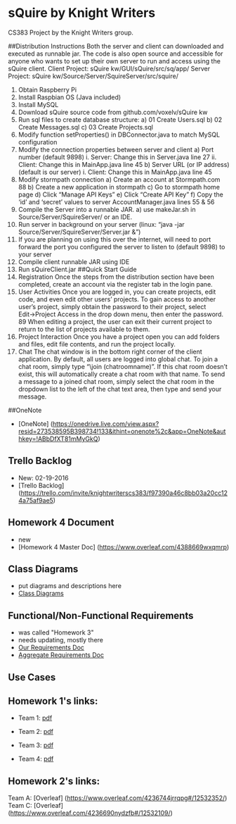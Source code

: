 # sQuire by Knight Writers
CS383 Project by the Knight Writers group.

##Distribution Instructions
Both the server and client can downloaded and executed as runnable jar.
The code is also open source and accessible for anyone who wants to set
up their own server to run and access using the sQuire client.
Client Project: sQuire kw/GUI/sQuire/src/sq/app/
Server Project: sQuire kw/Source/Server/SquireServer/src/squire/
1. Obtain Raspberry Pi
2. Install Raspbian OS (Java included)
3. Install MySQL
4. Download sQuire source code from github.com/voxelv/sQuire kw
5. Run sql files to create database structure:
a) 01 Create Users.sql
b) 02 Create Messages.sql
c) 03 Create Projects.sql
6. Modify function setProperties() in DBConnector.java to match MySQL
configuration
7. Modify the connection properties between server and client
a) Port number (default 9898)
i. Server: Change this in Server.java line 27
ii. Client: Change this in MainApp.java line 45
b) Server URL (or IP address) (default is our server)
i. Client: Change this in MainApp.java line 45
8. Modify stormpath connection
a) Create an account at Stormpath.com
88
b) Create a new application in stormpath
c) Go to stormpath home page
d) Click “Manage API Keys”
e) Click “Create API Key”
f) Copy the ‘id’ and ‘secret’ values to server AccountManager.java
lines 55 & 56
9. Compile the Server into a runnable JAR.
a) use makeJar.sh in Source/Server/SquireServer/ or an IDE.
10. Run server in background on your server (linux: “java -jar Source/Server/SquireServer/Server.jar
&”)
11. If you are planning on using this over the internet, will need to port
forward the port you configured the server to listen to (default 9898)
to your server
12. Compile client runnable JAR using IDE
13. Run sQuireClient.jar
##Quick Start Guide
1. Registration
Once the steps from the distribution section have been completed,
create an account via the register tab in the login pane.
2. User Activities
Once you are logged in, you can create projects, edit code, and even
edit other users’ projects. To gain access to another user’s project,
simply obtain the password to their project, select Edit→Project Access
in the drop down menu, then enter the password.
89
When editing a project, the user can exit their current project to
return to the list of projects available to them.
3. Project Interaction
Once you have a project open you can add folders and files, edit file
contents, and run the project locally.
4. Chat
The chat window is in the bottom right corner of the client application.
By default, all users are logged into global chat. To join a chat
room, simply type “\join (chatroomname)”. If this chat room doesn’t
exist, this will automatically create a chat room with that name. To
send a message to a joined chat room, simply select the chat room
in the dropdown list to the left of the chat text area, then type and
send your message.


##OneNote
* [OneNote] (https://onedrive.live.com/view.aspx?resid=273538595B398734!133&ithint=onenote%2c&app=OneNote&authkey=!ABbDfXT81mMyGkQ)

## Trello Backlog
* New: 02-19-2016
* [Trello Backlog] (https://trello.com/invite/knightwriterscs383/f97390a46c8bb03a20cc124a75af9ae5)

## Homework 4 Document
* new
* [Homework 4 Master Doc] (https://www.overleaf.com/4388669wxqmrp)

## Class Diagrams
* put diagrams and descriptions here
* [Class Diagrams](https://www.overleaf.com/4361110npqmqd)

## Functional/Non-Functional Requirements
* was called "Homework 3"
* needs updating, mostly there
* [Our Requirements Doc](https://www.overleaf.com/4286506kvbrwb#/12707218/)
* [Aggregate Requirements Doc](https://www.overleaf.com/4306618jzdznq)

## Use Cases
## Homework 1's links:
* Team 1: [pdf](http://www2.cs.uidaho.edu/~jeffery/courses/383/hw1-team1.pdf)

* Team 2: [pdf](http://www2.cs.uidaho.edu/~jeffery/courses/383/hw1-team2.pdf)

* Team 3: [pdf](http://www2.cs.uidaho.edu/~jeffery/courses/383/hw1-team3.pdf)

* Team 4: [pdf](http://www2.cs.uidaho.edu/~jeffery/courses/383/hw1-team4.pdf)

## Homework 2's links:
Team A: [Overleaf] (https://www.overleaf.com/4236744jrrqpg#/12532352/)
Team C: [Overleaf] (https://www.overleaf.com/4236690nydzfb#/12532109/)

